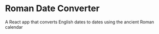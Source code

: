 # Roman Date Converter

A React app that converts English dates to dates using the ancient Roman calendar
